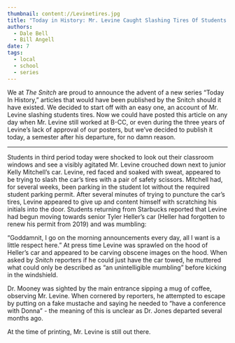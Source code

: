 ```yaml
---
thumbnail: content://Levinetires.jpg
title: "Today in History: Mr. Levine Caught Slashing Tires Of Students Who Parked Without Permits"
authors:
  - Dale Bell
  - Bill Angell
date: 7
tags:
  - local
  - school
  - series
---
```


We at *The Snitch* are proud to announce the advent of a new series “Today In History,” articles that would have been published by the Snitch should it have existed. We decided to start off with an easy one, an account of Mr. Levine slashing students tires. Now we could have posted this article on any day when Mr. Levine still worked at B-CC, or even during the three years of Levine’s lack of approval of our posters, but we’ve decided to publish it today, a semester after his departure, for no damn reason.

---

Students in third period today were shocked to look out their classroom windows and see a visibly agitated Mr. Levine crouched down next to junior Kelly Mitchell’s car. Levine, red faced and soaked with sweat, appeared to be trying to slash the car’s tires with a pair of safety scissors. Mitchell had, for several weeks, been parking in the student lot without the required student parking permit. After several minutes of trying to puncture the car’s tires, Levine appeared to give up and content himself with scratching his initials into the door. Students returning from Starbucks reported that Levine had begun moving towards senior Tyler Heller’s car (Heller had forgotten to renew his permit from 2019) and was mumbling:

“Goddamnit, I go on the morning announcements every day, all I want is a little respect here.” At press time Levine was sprawled on the hood of Heller’s car and appeared to be carving obscene images on the hood. When asked by *Snitch* reporters if he could just have the car towed, he muttered what could only be described as “an unintelligible mumbling” before kicking in the windshield.

Dr. Mooney was sighted by the main entrance sipping a mug of coffee, observing Mr. Levine. When cornered by reporters, he attempted to escape by putting on a fake mustache and saying he needed to “have a conference with Donna” - the meaning of this is unclear as Dr. Jones departed several months ago.

At the time of printing, Mr. Levine is still out there.
